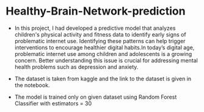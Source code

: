 # Healthy-Brain-Network-prediction

* In this project, I had developed a predictive model that analyzes children's physical activity and fitness data to identify early signs of problematic internet use. Identifying these patterns can help trigger interventions to encourage healthier digital habits.In today’s digital age, problematic internet use among children and adolescents is a growing concern. Better understanding this issue is crucial for addressing mental health problems such as depression and anxiety.
 
* The dataset is taken from kaggle and the link to the dataset is given in the notebook.

* The model is trained only on given dataset using Random Forest Classifier with estimators = 30
